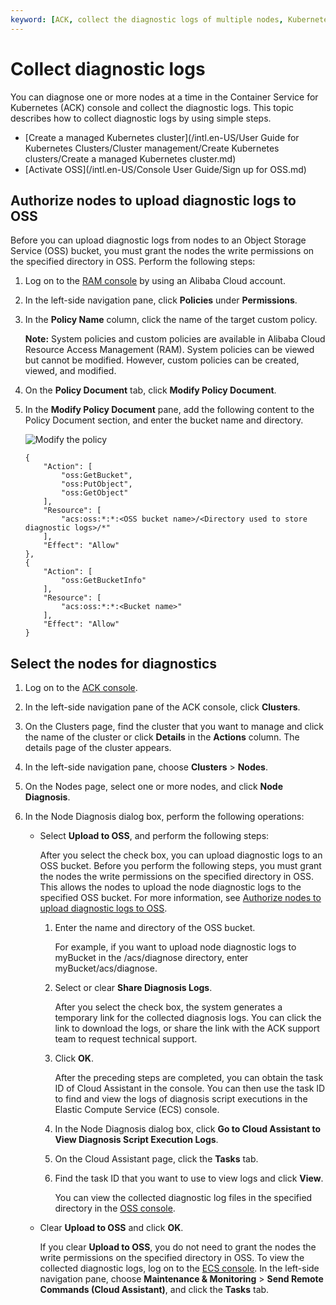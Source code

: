 ```yaml
---
keyword: [ACK, collect the diagnostic logs of multiple nodes, Kubernetes]
---
```


# Collect diagnostic logs

You can diagnose one or more nodes at a time in the Container Service for Kubernetes \(ACK\) console and collect the diagnostic logs. This topic describes how to collect diagnostic logs by using simple steps.

-   [Create a managed Kubernetes cluster](/intl.en-US/User Guide for Kubernetes Clusters/Cluster management/Create Kubernetes clusters/Create a managed Kubernetes cluster.md)
-   [Activate OSS](/intl.en-US/Console User Guide/Sign up for OSS.md)

## Authorize nodes to upload diagnostic logs to OSS

Before you can upload diagnostic logs from nodes to an Object Storage Service \(OSS\) bucket, you must grant the nodes the write permissions on the specified directory in OSS. Perform the following steps:

1.  Log on to the [RAM console](https://ram.console.aliyun.com/) by using an Alibaba Cloud account.

2.  In the left-side navigation pane, click **Policies** under **Permissions**.

3.  In the **Policy Name** column, click the name of the target custom policy.

    **Note:** System policies and custom policies are available in Alibaba Cloud Resource Access Management \(RAM\). System policies can be viewed but cannot be modified. However, custom policies can be created, viewed, and modified.

4.  On the **Policy Document** tab, click **Modify Policy Document**.

5.  In the **Modify Policy Document** pane, add the following content to the Policy Document section, and enter the bucket name and directory.

    ![Modify the policy](https://static-aliyun-doc.oss-accelerate.aliyuncs.com/assets/img/en-US/8735359951/p127244.png)

    ```
    {
        "Action": [
            "oss:GetBucket",
            "oss:PutObject",
            "oss:GetObject"
        ],
        "Resource": [
            "acs:oss:*:*:<OSS bucket name>/<Directory used to store diagnostic logs>/*"
        ],
        "Effect": "Allow"
    },
    {
        "Action": [
            "oss:GetBucketInfo"
        ],
        "Resource": [
            "acs:oss:*:*:<Bucket name>"
        ],
        "Effect": "Allow"
    }
    ```


## Select the nodes for diagnostics

1.  Log on to the [ACK console](https://cs.console.aliyun.com).

2.  In the left-side navigation pane of the ACK console, click **Clusters**.

3.  On the Clusters page, find the cluster that you want to manage and click the name of the cluster or click **Details** in the **Actions** column. The details page of the cluster appears.

4.  In the left-side navigation pane, choose **Clusters** \> **Nodes**.

5.  On the Nodes page, select one or more nodes, and click **Node Diagnosis**.

6.  In the Node Diagnosis dialog box, perform the following operations:

    -   Select **Upload to OSS**, and perform the following steps:

        After you select the check box, you can upload diagnostic logs to an OSS bucket. Before you perform the following steps, you must grant the nodes the write permissions on the specified directory in OSS. This allows the nodes to upload the node diagnostic logs to the specified OSS bucket. For more information, see [Authorize nodes to upload diagnostic logs to OSS](#section_zq3_ob1_8gb).

        1.  Enter the name and directory of the OSS bucket.

            For example, if you want to upload node diagnostic logs to myBucket in the /acs/diagnose directory, enter myBucket/acs/diagnose.

        2.  Select or clear **Share Diagnosis Logs**.

            After you select the check box, the system generates a temporary link for the collected diagnosis logs. You can click the link to download the logs, or share the link with the ACK support team to request technical support.

        3.  Click **OK**.

            After the preceding steps are completed, you can obtain the task ID of Cloud Assistant in the console. You can then use the task ID to find and view the logs of diagnosis script executions in the Elastic Compute Service \(ECS\) console.

        4.  In the Node Diagnosis dialog box, click **Go to Cloud Assistant to View Diagnosis Script Execution Logs**.
        5.  On the Cloud Assistant page, click the **Tasks** tab.
        6.  Find the task ID that you want to use to view logs and click **View**.

            You can view the collected diagnostic log files in the specified directory in the [OSS console](https://partners-intl.console.aliyun.com/#/oss).

    -   Clear **Upload to OSS** and click **OK**.

        If you clear **Upload to OSS**, you do not need to grant the nodes the write permissions on the specified directory in OSS. To view the collected diagnostic logs, log on to the [ECS console](https;//parnters-intl.console.aliyun.com/#/ecs). In the left-side navigation pane, choose **Maintenance & Monitoring** \> **Send Remote Commands \(Cloud Assistant\)**, and click the **Tasks** tab.


